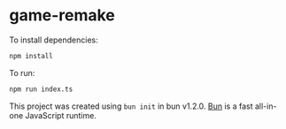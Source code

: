 # game-remake

To install dependencies:

```bash
npm install
```

To run:

```bash
npm run index.ts
```

This project was created using `bun init` in bun v1.2.0. [Bun](https://bun.sh) is a fast all-in-one JavaScript runtime.
